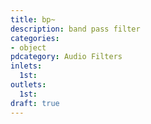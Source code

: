 ```yaml
---
title: bp~
description: band pass filter
categories:
- object
pdcategory: Audio Filters
inlets:
  1st:
outlets:
  1st:
draft: true
---
```


